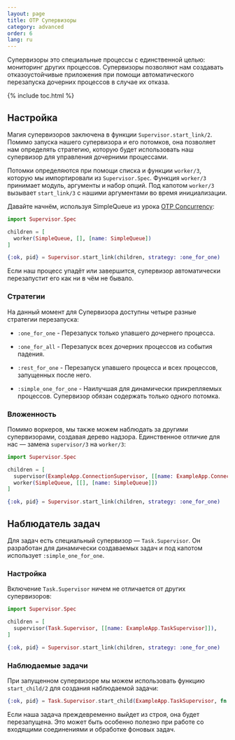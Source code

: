 ```yaml
---
layout: page
title: OTP Супервизоры
category: advanced
order: 6
lang: ru
---
```


Супервизоры это специальные процессы с единственной целью: мониторинг других процессов. Супервизоры позволяют нам создавать отказоустойчивые приложения при помощи автоматического перезапуска дочерних процессов в случае их отказа.

{% include toc.html %}

## Настройка

Магия супервизоров заключена в функции `Supervisor.start_link/2`.  Помимо запуска нашего супервизора и его потомков, она позволяет нам определять стратегию, которую будет использовать наш супервизор для управления дочерними процессами.

Потомки определяются при помощи списка и функции `worker/3`, которую мы импортировали из `Supervisor.Spec`.  Функция `worker/3` принимает модуль, аргументы и набор опций.  Под капотом `worker/3` вызывает `start_link/3` с нашими аргументами во время инициализации.

Давайте начнём, используя SimpleQueue из урока [OTP Concurrency](/lessons/advanced/otp-concurrency):

```elixir
import Supervisor.Spec

children = [
  worker(SimpleQueue, [], [name: SimpleQueue])
]

{:ok, pid} = Supervisor.start_link(children, strategy: :one_for_one)
```

Если наш процесс упадёт или завершится, супервизор автоматически перезапустит его как ни в чём не бывало.

### Стратегии

На данный момент для Супервизора доступны четыре разные стратегии перезапуска:

+ `:one_for_one` - Перезапуск только упавшего дочернего процесса.

+ `:one_for_all` - Перезапуск всех дочерних процессов из события падения.

+ `:rest_for_one` - Перезапуск упавшего процесса и всех процессов, запущенных после него.

+ `:simple_one_for_one` - Наилучшая для динамически прикрепляемых процессов. Супервизор обязан содержать только одного потомка.

### Вложенность

Помимо воркеров, мы также можем наблюдать за другими супервизорами, создавая дерево надзора.  Единственное отличие для нас &mdash; замена `supervisor/3` на `worker/3`:

```elixir
import Supervisor.Spec

children = [
  supervisor(ExampleApp.ConnectionSupervisor, [[name: ExampleApp.ConnectionSupervisor]]),
  worker(SimpleQueue, [[], [name: SimpleQueue]])
]

{:ok, pid} = Supervisor.start_link(children, strategy: :one_for_one)
```

## Наблюдатель задач

Для задач есть специальный супервизор &mdash; `Task.Supervisor`.  Он разработан для динамически создаваемых задач и под капотом использует `:simple_one_for_one`.

### Настройка

Включение `Task.Supervisor` ничем не отличается от других супервизоров:

```elixir
import Supervisor.Spec

children = [
  supervisor(Task.Supervisor, [[name: ExampleApp.TaskSupervisor]]),
]

{:ok, pid} = Supervisor.start_link(children, strategy: :one_for_one)
```

### Наблюдаемые задачи

При запущенном супервизоре мы можем использовать функцию `start_child/2` для создания наблюдаемой задачи:

```elixir
{:ok, pid} = Task.Supervisor.start_child(ExampleApp.TaskSupervisor, fn -> background_work end)
```

Если наша задача преждевременно выйдет из строя, она будет перезапущена.  Это может быть особенно полезно при работе со входящими соединениями и обработке фоновых задач.
